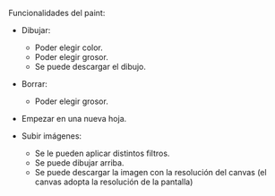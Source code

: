 Funcionalidades del paint:

- Dibujar:
  * Poder elegir color.
  * Poder elegir grosor.
  * Se puede descargar el dibujo.
  
- Borrar:
  * Poder elegir grosor.
  
- Empezar en una nueva hoja.

- Subir imágenes:
  * Se le pueden aplicar distintos filtros.
  * Se puede dibujar arriba.
  * Se puede descargar la imagen con la resolución del canvas (el canvas adopta la resolución de la pantalla)

